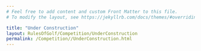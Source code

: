 ```yaml
---
# Feel free to add content and custom Front Matter to this file.
# To modify the layout, see https://jekyllrb.com/docs/themes/#overriding-theme-defaults

title: "Under Construction"
layout: RulesOfGolf/Competition/UnderConstruction
permalink: /Competition//UnderConstruction.html
---
```


